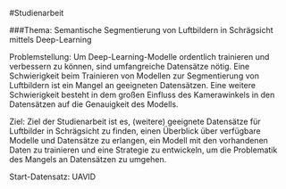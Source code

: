 #Studienarbeit

###Thema: Semantische Segmentierung von Luftbildern in Schrägsicht mittels Deep-Learning


Problemstellung: 
Um Deep-Learning-Modelle ordentlich trainieren und verbessern zu können, sind umfangreiche Datensätze nötig. Eine Schwierigkeit beim Trainieren von Modellen zur Segmentierung von Luftbildern ist ein Mangel an geeigneten Datensätzen. Eine weitere Schwierigkeit besteht in dem großen Einfluss des Kamerawinkels in den Datensätzen auf die Genauigkeit des Modells.


Ziel:
Ziel der Studienarbeit ist es, (weitere) geeignete Datensätze für Luftbilder in Schrägsicht zu finden, einen Überblick über verfügbare Modelle und Datensätze zu erlangen, ein Modell mit den vorhandenen Daten zu trainieren und eine Strategie zu entwickeln, um die Problematik des Mangels an Datensätzen zu umgehen.


Start-Datensatz: UAVID
